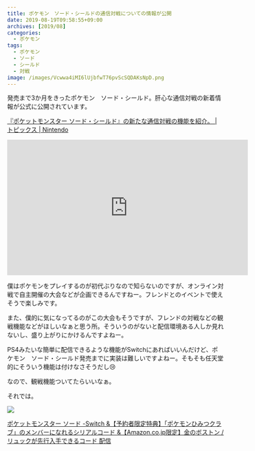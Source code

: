 ```yaml
---
title: ポケモン　ソード・シールドの通信対戦についての情報が公開
date: 2019-08-19T09:58:55+09:00
archives: [2019/08]
categories:
  - ポケモン
tags:
  - ポケモン
  - ソード
  - シールド
  - 対戦
image: /images/Vcwwa4iMI6lUjbfwT76pvScSQDAKsNpD.png
---
```

発売まで3か月をきったポケモン　ソード・シールド。肝心な通信対戦の新着情報が公式に公開されています。

[『ポケットモンスター ソード・シールド』の新たな通信対戦の機能を紹介。 | トピックス | Nintendo](https://topics.nintendo.co.jp/c/article/a4be298b-b8c3-11e9-b641-063b7ac45a6d.html)

<!--more-->

<iframe width="560" height="315" src="https://www.youtube.com/embed/1zs-1uFKO-s" frameborder="0" allow="accelerometer; autoplay; encrypted-media; gyroscope; picture-in-picture" allowfullscreen></iframe>

僕はポケモンをプレイするのが初代ぶりなので知らないのですが、オンライン対戦で自主開催の大会などが企画できるんですねー。フレンドとのイベントで使えそうで楽しみです。

また、僕的に気になってるのがこの大会もそうですが、フレンドの対戦などの観戦機能などがほしいなぁと思う所。そういうのがないと配信環境ある人しか見れないし、盛り上がりにかけるんですよねー。

PS4みたいな簡単に配信できるような機能がSwitchにあればいいんだけど、ポケモン　ソード・シールド発売までに実装は難しいですよねー。そもそも任天堂的にそういう機能は付けなさそうだし😢

なので、観戦機能ついてたらいいなぁ。

それでは。

<div class="amazfy">
<a href="https://www.amazon.co.jp/dp/B07V4K245L?tag=t4traw-22">
<img src="https://ws-fe.amazon-adsystem.com/widgets/q?_encoding=UTF8&ASIN=B07V4K245L&Format=_SL250_&ID=AsinImage&MarketPlace=JP&ServiceVersion=20070822&WS=1&tag=t4traw-22&language=ja_JP">
<p>ポケットモンスター ソード -Switch &【予約者限定特典】「ポケモンひみつクラブ」のメンバーになれるシリアルコード &【Amazon.co.jp限定】金のボストン / リュックが先行入手できるコード 配信</p>
</a>
</div>
